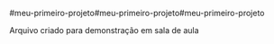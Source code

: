 #meu-primeiro-projeto#meu-primeiro-projeto#meu-primeiro-projeto

Arquivo criado para demonstração em sala de aula
